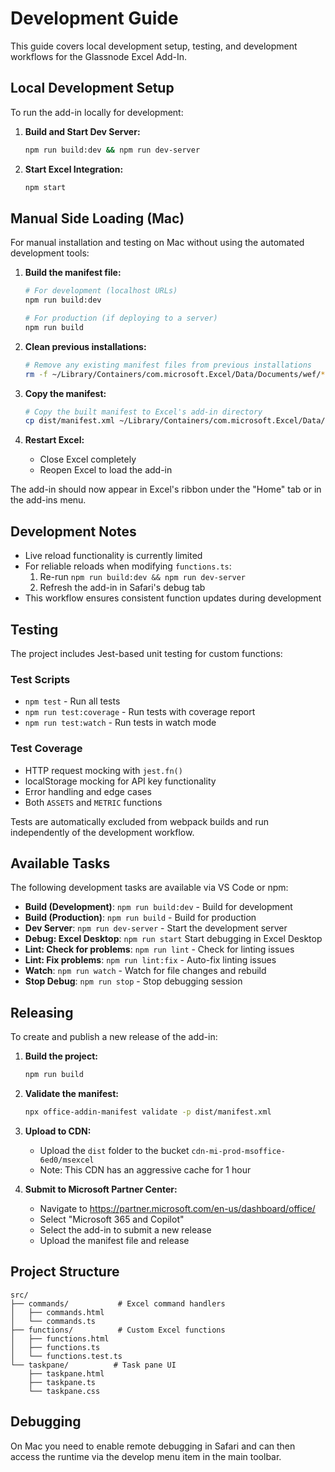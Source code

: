 # Development Guide

This guide covers local development setup, testing, and development workflows for the Glassnode Excel Add-In.

## Local Development Setup

To run the add-in locally for development:

1. **Build and Start Dev Server:**
   ```bash
   npm run build:dev && npm run dev-server
   ```

2. **Start Excel Integration:**
   ```bash
   npm start
   ```

## Manual Side Loading (Mac)

For manual installation and testing on Mac without using the automated development tools:

1. **Build the manifest file:**
   ```bash
   # For development (localhost URLs)
   npm run build:dev
   
   # For production (if deploying to a server)
   npm run build
   ```

2. **Clean previous installations:**
   ```bash
   # Remove any existing manifest files from previous installations
   rm -f ~/Library/Containers/com.microsoft.Excel/Data/Documents/wef/*.xml
   ```

3. **Copy the manifest:**
   ```bash
   # Copy the built manifest to Excel's add-in directory
   cp dist/manifest.xml ~/Library/Containers/com.microsoft.Excel/Data/Documents/wef/
   ```

4. **Restart Excel:**
   - Close Excel completely
   - Reopen Excel to load the add-in

The add-in should now appear in Excel's ribbon under the "Home" tab or in the add-ins menu.

## Development Notes

- Live reload functionality is currently limited
- For reliable reloads when modifying `functions.ts`:
  1. Re-run `npm run build:dev && npm run dev-server`
  2. Refresh the add-in in Safari's debug tab
- This workflow ensures consistent function updates during development

## Testing

The project includes Jest-based unit testing for custom functions:

### Test Scripts
- `npm test` - Run all tests
- `npm run test:coverage` - Run tests with coverage report
- `npm run test:watch` - Run tests in watch mode

### Test Coverage
- HTTP request mocking with `jest.fn()`
- localStorage mocking for API key functionality
- Error handling and edge cases
- Both `ASSETS` and `METRIC` functions

Tests are automatically excluded from webpack builds and run independently of the development workflow.

## Available Tasks

The following development tasks are available via VS Code or npm:

- **Build (Development)**: `npm run build:dev` - Build for development
- **Build (Production)**: `npm run build` - Build for production  
- **Dev Server**: `npm run dev-server` - Start the development server
- **Debug: Excel Desktop**: `npm run start` Start debugging in Excel Desktop
- **Lint: Check for problems**: `npm run lint` - Check for linting issues
- **Lint: Fix problems**: `npm run lint:fix` - Auto-fix linting issues
- **Watch**: `npm run watch` - Watch for file changes and rebuild
- **Stop Debug**: `npm run stop` - Stop debugging session

## Releasing

To create and publish a new release of the add-in:

1. **Build the project:**
   ```bash
   npm run build
   ```

2. **Validate the manifest:**
   ```bash
   npx office-addin-manifest validate -p dist/manifest.xml
   ```

3. **Upload to CDN:**
   - Upload the `dist` folder to the bucket `cdn-mi-prod-msoffice-6ed0/msexcel`
   - Note: This CDN has an aggressive cache for 1 hour

4. **Submit to Microsoft Partner Center:**
   - Navigate to https://partner.microsoft.com/en-us/dashboard/office/
   - Select "Microsoft 365 and Copilot"
   - Select the add-in to submit a new release
   - Upload the manifest file and release

## Project Structure

```
src/
├── commands/           # Excel command handlers
│   ├── commands.html
│   └── commands.ts
├── functions/          # Custom Excel functions
│   ├── functions.html
│   ├── functions.ts
│   └── functions.test.ts
└── taskpane/          # Task pane UI
    ├── taskpane.html
    ├── taskpane.ts
    └── taskpane.css
```

## Debugging

On Mac you need to enable remote debugging in Safari and can then access the runtime via the develop menu item in 
the main toolbar. 